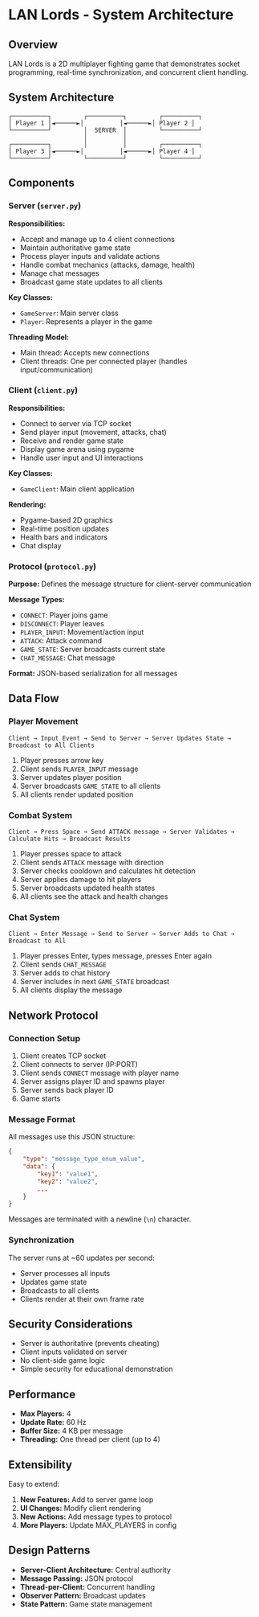# LAN Lords - System Architecture

## Overview

LAN Lords is a 2D multiplayer fighting game that demonstrates socket programming, real-time synchronization, and concurrent client handling.

## System Architecture

```
┌──────────┐         ┌──────────┐         ┌──────────┐
│ Player 1 │◄──────►│          │◄──────►│ Player 2 │
└──────────┘         │  SERVER  │         └──────────┘
                     │          │
┌──────────┐         │          │         ┌──────────┐
│ Player 3 │◄──────►│          │◄──────►│ Player 4 │
└──────────┘         └──────────┘         └──────────┘
```

## Components

### Server (`server.py`)

**Responsibilities:**
- Accept and manage up to 4 client connections
- Maintain authoritative game state
- Process player inputs and validate actions
- Handle combat mechanics (attacks, damage, health)
- Manage chat messages
- Broadcast game state updates to all clients

**Key Classes:**
- `GameServer`: Main server class
- `Player`: Represents a player in the game

**Threading Model:**
- Main thread: Accepts new connections
- Client threads: One per connected player (handles input/communication)

### Client (`client.py`)

**Responsibilities:**
- Connect to server via TCP socket
- Send player input (movement, attacks, chat)
- Receive and render game state
- Display game arena using pygame
- Handle user input and UI interactions

**Key Classes:**
- `GameClient`: Main client application

**Rendering:**
- Pygame-based 2D graphics
- Real-time position updates
- Health bars and indicators
- Chat display

### Protocol (`protocol.py`)

**Purpose:**
Defines the message structure for client-server communication

**Message Types:**
- `CONNECT`: Player joins game
- `DISCONNECT`: Player leaves
- `PLAYER_INPUT`: Movement/action input
- `ATTACK`: Attack command
- `GAME_STATE`: Server broadcasts current state
- `CHAT_MESSAGE`: Chat message

**Format:**
JSON-based serialization for all messages

## Data Flow

### Player Movement

```
Client → Input Event → Send to Server → Server Updates State → Broadcast to All Clients
```

1. Player presses arrow key
2. Client sends `PLAYER_INPUT` message
3. Server updates player position
4. Server broadcasts `GAME_STATE` to all clients
5. All clients render updated position

### Combat System

```
Client → Press Space → Send ATTACK message → Server Validates → Calculate Hits → Broadcast Results
```

1. Player presses space to attack
2. Client sends `ATTACK` message with direction
3. Server checks cooldown and calculates hit detection
4. Server applies damage to hit players
5. Server broadcasts updated health states
6. All clients see the attack and health changes

### Chat System

```
Client → Enter Message → Send to Server → Server Adds to Chat → Broadcast to All
```

1. Player presses Enter, types message, presses Enter again
2. Client sends `CHAT_MESSAGE`
3. Server adds to chat history
4. Server includes in next `GAME_STATE` broadcast
5. All clients display the message

## Network Protocol

### Connection Setup

1. Client creates TCP socket
2. Client connects to server (IP:PORT)
3. Client sends `CONNECT` message with player name
4. Server assigns player ID and spawns player
5. Server sends back player ID
6. Game starts

### Message Format

All messages use this JSON structure:

```json
{
    "type": "message_type_enum_value",
    "data": {
        "key1": "value1",
        "key2": "value2",
        ...
    }
}
```

Messages are terminated with a newline (`\n`) character.

### Synchronization

The server runs at ~60 updates per second:
- Server processes all inputs
- Updates game state
- Broadcasts to all clients
- Clients render at their own frame rate

## Security Considerations

- Server is authoritative (prevents cheating)
- Client inputs validated on server
- No client-side game logic
- Simple security for educational demonstration

## Performance

- **Max Players:** 4
- **Update Rate:** 60 Hz
- **Buffer Size:** 4 KB per message
- **Threading:** One thread per client (up to 4)

## Extensibility

Easy to extend:

1. **New Features:** Add to server game loop
2. **UI Changes:** Modify client rendering
3. **New Actions:** Add message types to protocol
4. **More Players:** Update MAX_PLAYERS in config

## Design Patterns

- **Server-Client Architecture:** Central authority
- **Message Passing:** JSON protocol
- **Thread-per-Client:** Concurrent handling
- **Observer Pattern:** Broadcast updates
- **State Pattern:** Game state management

